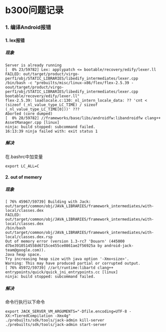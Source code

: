 # b300问题记录
### 1. 编译Android报错
#### 1. lex报错
##### 现象
    Server is already running
    [  0% 23/59782] Lex: applypatch <= bootable/recovery/edify/lexer.ll
    FAILED: out/target/product/virgo-perf1/obj/STATIC_LIBRARIES/libedify_intermediates/lexer.cpp 
    /bin/bash -c "prebuilts/misc/linux-x86/flex/flex-2.5.39 -oout/target/product/virgo-perf1/obj/STATIC_LIBRARIES/libedify_intermediates/lexer.cpp bootable/recovery/edify/lexer.ll"
    flex-2.5.39: loadlocale.c:130:_nl_intern_locale_data: ?? 'cnt < (sizeof (_nl_value_type_LC_TIME) / sizeof (_nl_value_type_LC_TIME[0]))' ???
    Aborted (core dumped)
    [  0% 28/59782] //frameworks/base/libs/androidfw:libandroidfw clang++ AssetManager.cpp [linux]
    ninja: build stopped: subcommand failed.
    16:13:39 ninja failed with: exit status 1
##### 解决
在.bashrc中加变量

	export LC_ALL=C 
    
#### 2. out of memery
##### 现象
    [ 76% 45967/59739] Building with Jack: out/target/common/obj/JAVA_LIBRARIES/framework_intermediates/with-local/classes.dex
    FAILED: out/target/common/obj/JAVA_LIBRARIES/framework_intermediates/with-local/classes.dex 
    /bin/bash out/target/common/obj/JAVA_LIBRARIES/framework_intermediates/with-local/classes.dex.rsp
    Out of memory error (version 1.3-rc7 'Douarn' (445000 d7be3910514558d6715ce455ce0861ae2f56925a by android-jack-team@google.com)).
    Java heap space.
    Try increasing heap size with java option '-Xmx<size>'.
    Warning: This may have produced partial or corrupted output.
    [ 76% 45972/59739] //art/runtime:libartd clang++ entrypoints/quick/quick_jni_entrypoints.cc [linux]
    ninja: build stopped: subcommand failed.
    
    
##### 解决
命令行执行以下命令

    export JACK_SERVER_VM_ARGUMENTS="-Dfile.encoding=UTF-8 -XX:+TieredCompilation -Xmx4g"
    ./prebuilts/sdk/tools/jack-admin kill-server
    ./prebuilts/sdk/tools/jack-admin start-server

